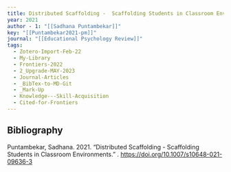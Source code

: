 ```yaml
---
title: Distributed Scaffolding -  Scaffolding Students in Classroom Environments
year: 2021
author - 1: "[[Sadhana Puntambekar]]"
key: "[[Puntambekar2021-pm]]"
journal: "[[Educational Psychology Review]]"
tags:
  - Zotero-Import-Feb-22
  - My-Library
  - Frontiers-2022
  - 2_Upgrade-MAY-2023
  - Journal-Articles
  - _BibTex-to-MD-Git
  - _Mark-Up
  - Knowledge---Skill-Acquisition
  - Cited-for-Frontiers
---
```


## Bibliography
Puntambekar, Sadhana. 2021. “Distributed Scaffolding -  Scaffolding Students in Classroom Environments.” . https://doi.org/10.1007/s10648-021-09636-3